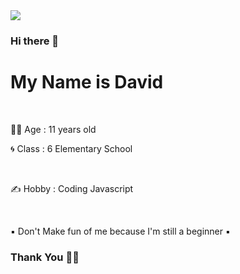 <img src="https://telegra.ph/file/f6e7acb0b7fc0662c81ff.jpg">

### Hi there 👋
<h1>My Name is David</h1>
<br>
<p>🙎‍♂️ Age : 11 years old</p>
<p>🌀 Class : 6 Elementary School</p>
<br>
<p>✍️ Hobby : Coding Javascript</p>
<br>
<p>▪ Don't Make fun of me because I'm still a beginner ▪</p>
<h3> Thank You 🙏🏻 </h3>
